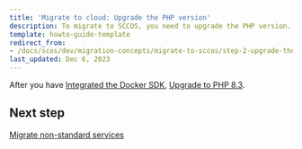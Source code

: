 ```yaml
---
title: 'Migrate to cloud: Upgrade the PHP version'
description: To migrate to SCCOS, you need to upgrade the PHP version.
template: howto-guide-template
redirect_from:
- /docs/scos/dev/migration-concepts/migrate-to-sccos/step-2-upgrade-the-php-version.html
last_updated: Dec 6, 2023
---
```


After you have [Integrated the Docker SDK](/docs/dg/dev/upgrade-and-migrate/migrate-to-cloud/migrate-to-cloud-integrate-the-docker-sdk.html),  [Upgrade to PHP 8.3](/docs/dg/dev/upgrade-and-migrate/upgrade-to-php-83.html).

## Next step

[Migrate non-standard services](/docs/dg/dev/upgrade-and-migrate/migrate-to-cloud/migrate-to-cloud-migrate-non-standard-services.html)
